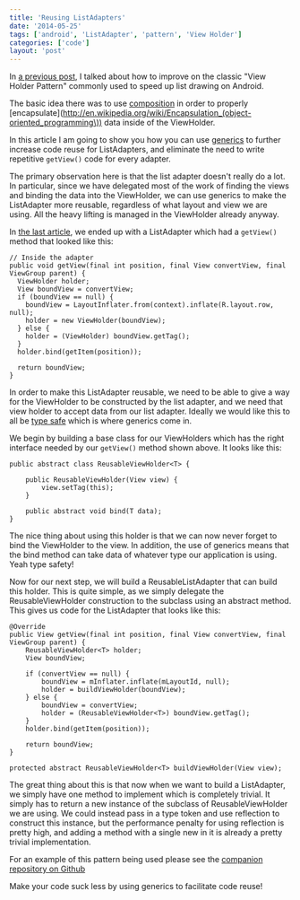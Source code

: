 ```yaml
---
title: 'Reusing ListAdapters'
date: '2014-05-25'
tags: ['android', 'ListAdapter', 'pattern', 'View Holder']
categories: ['code']
layout: 'post'
---
```


In [a previous
post](http://nick.codes/posts/view-holder-pattern-improved/), I talked
about how to improve on the classic "View Holder Pattern" commonly
used to speed up list drawing on Android.

The basic idea there was to use
[composition](http://en.wikipedia.org/wiki/Object_composition) in
order to properly
[encapsulate](http://en.wikipedia.org/wiki/Encapsulation_(object-oriented_programming\))
data inside of the ViewHolder.

In this article I am going to show you how you can use
[generics](http://en.wikipedia.org/wiki/Generics_in_Java) to further
increase code reuse for ListAdapters, and eliminate the need to write
repetitive `getView()` code for every adapter.

The primary observation here is that the list adapter doesn't really
do a lot.  In particular, since we have delegated most of the work of
finding the views and binding the data into the ViewHolder, we can use
generics to make the ListAdapter more reusable, regardless of what
layout and view we are using. All the heavy lifting is managed in the
ViewHolder already anyway.

In [the last
article](http://nick.codes/posts/view-holder-pattern-improved/), we
ended up with a ListAdapter which had a `getView()` method that looked
like this:

~~~
// Inside the adapter
public void getView(final int position, final View convertView, final ViewGroup parent) {
  ViewHolder holder;
  View boundView = convertView;
  if (boundView == null) {
    boundView = LayoutInflater.from(context).inflate(R.layout.row, null);
    holder = new ViewHolder(boundView);
  } else {
    holder = (ViewHolder) boundView.getTag();
  }
  holder.bind(getItem(position));

  return boundView;
}
~~~

In order to make this ListAdapter reusable, we need to be able to give
a way for the ViewHolder to be constructed by the list adapter, and we
need that view holder to accept data from our list adapter. Ideally we
would like this to all be [type
safe](http://en.wikipedia.org/wiki/Type_safe) which is where generics
come in.

We begin by building a base class for our ViewHolders which has the
right interface needed by our `getView()` method shown above. It looks
like this:

~~~
public abstract class ReusableViewHolder<T> {

	public ReusableViewHolder(View view) {
		view.setTag(this);
	}

	public abstract void bind(T data);
}
~~~

The nice thing about using this holder is that we can now never forget
to bind the ViewHolder to the view. In addition, the use of generics
means that the bind method can take data of whatever type our
application is using. Yeah type safety!

Now for our next step, we will build a ReusableListAdapter that can
build this holder. This is quite simple, as we simply delegate the
ReusableViewHolder<T> construction to the subclass using an abstract
method. This gives us code for the ListAdapter that looks like this:

~~~
@Override
public View getView(final int position, final View convertView, final ViewGroup parent) {
	ReusableViewHolder<T> holder;
	View boundView;

	if (convertView == null) {
		boundView = mInflater.inflate(mLayoutId, null);
		holder = buildViewHolder(boundView);
	} else {
		boundView = convertView;
		holder = (ReusableViewHolder<T>) boundView.getTag();
	}
	holder.bind(getItem(position));

	return boundView;
}

protected abstract ReusableViewHolder<T> buildViewHolder(View view);
~~~

The great thing about this is that now when we want to build a
ListAdapter, we simply have one method to implement which is completely
trivial. It simply has to return a new instance of the subclass of
ReusableViewHolder we are using. We could instead pass in a type token
and use reflection to construct this instance, but the performance
penalty for using reflection is pretty high, and adding a method with
a single new in it is already a pretty trivial implementation.

For an example of this pattern being used please see the [companion
repository on
Github](http://github.com/nickpalmer/ReusableListAdapter.git)

Make your code suck less by using generics to facilitate code reuse!
